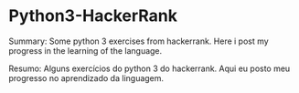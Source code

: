 <h1>Python3-HackerRank</h1>

Summary: Some python 3 exercises from hackerrank. Here i post my progress in the learning of the language.

Resumo: Alguns exercícios do python 3 do hackerrank. Aqui eu posto meu progresso no aprendizado da linguagem.
